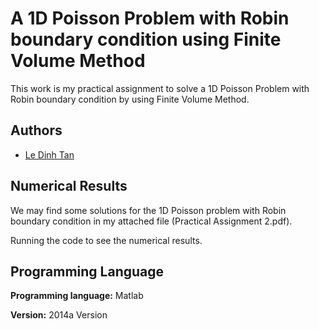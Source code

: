 
# A 1D Poisson Problem with Robin boundary condition using Finite Volume Method

This work is my practical assignment to solve a 1D Poisson Problem 
with Robin boundary condition by using Finite Volume Method.


## Authors

- [Le Dinh Tan](https://github.com/ledinhtan)


## Numerical Results

We may find some solutions for the 1D Poisson problem with Robin
boundary condition in my attached file (Practical Assignment 2.pdf).

Running the code to see the numerical results.
## Programming Language

**Programming language:** Matlab

**Version:** 2014a Version
